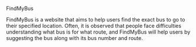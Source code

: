 FindMyBus

FindMyBus is a website that aims to help users find the exact bus to go to their specified location. Often, it is observed that people face difficulties understanding what bus is for what route, and 
FindMyBus will help users by suggesting the bus along with its bus number and route.

